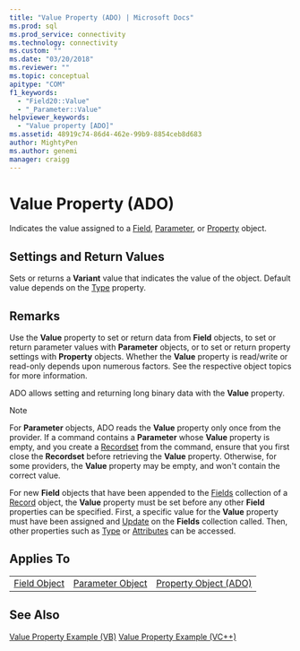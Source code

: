 ```yaml
---
title: "Value Property (ADO) | Microsoft Docs"
ms.prod: sql
ms.prod_service: connectivity
ms.technology: connectivity
ms.custom: ""
ms.date: "03/20/2018"
ms.reviewer: ""
ms.topic: conceptual
apitype: "COM"
f1_keywords: 
  - "Field20::Value"
  - "_Parameter::Value"
helpviewer_keywords: 
  - "Value property [ADO]"
ms.assetid: 48919c74-86d4-462e-99b9-8854ceb8d683
author: MightyPen
ms.author: genemi
manager: craigg
---
```

# Value Property (ADO)

Indicates the value assigned to a [Field](../../../ado/reference/ado-api/field-object.md), [Parameter](../../../ado/reference/ado-api/parameter-object.md), or [Property](../../../ado/reference/ado-api/property-object-ado.md) object.
  
## Settings and Return Values

Sets or returns a **Variant** value that indicates the value of the object. Default value depends on the [Type](../../../ado/reference/ado-api/type-property-ado.md) property.
  
## Remarks

Use the **Value** property to set or return data from **Field** objects, to set or return parameter values with **Parameter** objects, or to set or return property settings with **Property** objects. Whether the **Value** property is read/write or read-only depends upon numerous factors. See the respective object topics for more information.

ADO allows setting and returning long binary data with the **Value** property.
  
> [!NOTE]
> For **Parameter** objects, ADO reads the **Value** property only once from the provider. If a command contains a **Parameter** whose **Value** property is empty, and you create a [Recordset](../../../ado/reference/ado-api/recordset-object-ado.md) from the command, ensure that you first close the **Recordset** before retrieving the **Value** property. Otherwise, for some providers, the **Value** property may be empty, and won't contain the correct value.
> 
> For new **Field** objects that have been appended to the [Fields](../../../ado/reference/ado-api/fields-collection-ado.md) collection of a [Record](../../../ado/reference/ado-api/record-object-ado.md) object, the **Value** property must be set before any other **Field** properties can be specified. First, a specific value for the **Value** property must have been assigned and [Update](../../../ado/reference/ado-api/update-method.md) on the **Fields** collection called. Then, other properties such as [Type](../../../ado/reference/ado-api/type-property-ado.md) or [Attributes](../../../ado/reference/ado-api/attributes-property-ado.md) can be accessed.
  
## Applies To
  
||||  
|-|-|-|  
|[Field Object](../../../ado/reference/ado-api/field-object.md)|[Parameter Object](../../../ado/reference/ado-api/parameter-object.md)|[Property Object (ADO)](../../../ado/reference/ado-api/property-object-ado.md)|
  
## See Also

[Value Property Example (VB)](../../../ado/reference/ado-api/value-property-example-vb.md)
[Value Property Example (VC++)](../../../ado/reference/ado-api/value-property-example-vc.md) 
